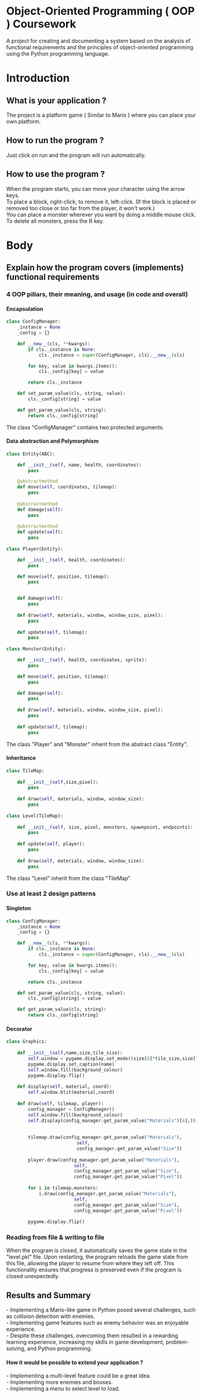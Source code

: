 # Object-Oriented Programming ( OOP ) Coursework
A project for creating and documenting a system based on the analysis of functional requirements and the principles of object-oriented programming using the Python programming language.

<h1>Introduction</h1>
<h2>What is your application ?</h2>

<p>The project is a platform game ( Similar to Mario ) where you can place your own platform.</p>

<h2>How to run the program ?</h2>

<p>Just click on run and the program will run automatically.</p>

<h2>How to use the program ?</h2>

<p>When the program starts, you can move your character using the arrow keys.<br>
To place a block, right-click; to remove it, left-click. (If the block is placed or removed too close or too far from the player, it won't work.)<br>
You can place a monster wherever you want by doing a middle mouse click.<br>
To delete all monsters, press the R key.</p>

<h1>Body</h1>

<h2>Explain how the program covers (implements) functional requirements</h2>

<h3>4 OOP pillars, their meaning, and usage (in code and overall)</h3>
<h4>Encapsulation</h4>

```PYTHON
class ConfigManager:
    _instance = None
    _config = {}

    def __new__(cls, **kwargs):
        if cls._instance is None:
            cls._instance = super(ConfigManager, cls).__new__(cls)

        for key, value in kwargs.items():
            cls._config[key] = value

        return cls._instance

    def set_param_value(cls, string, value):
        cls._config[string] = value

    def get_param_value(cls, string):
        return cls._config[string]
```
<p>The class "ConfigManager" contains two protected arguments.</p>

<h4>Data abstraction and Polymorphism</h4>

```PYTHON
class Entity(ABC):

    def __init__(self, name, health, coordinates):
        pass

    @abstractmethod
    def move(self, coordinates, tilemap):
        pass
    
    @abstractmethod
    def damage(self):
        pass
    
    @abstractmethod
    def update(self):
        pass
    
class Player(Entity):

    def __init__(self, health, coordinates):
        pass

    def move(self, position, tilemap):
        pass


    def damage(self):
        pass
    
    def draw(self, materials, window, window_size, pixel):
        pass
    
    def update(self, tilemap):
        pass
            
class Monster(Entity):

    def __init__(self, health, coordinates, sprite):
        pass

    def move(self, position, tilemap):
        pass

    def damage(self):
        pass
    
    def draw(self, materials, window, window_size, pixel):
        pass
    
    def update(self, tilemap):
        pass
```
<p>The class "Player" and "Monster" inherit from the abstract class "Entity".</p>

<h4>Inheritance</h4>

```PYTHON
class TileMap:
    
    def __init__(self,size,pixel):
        pass
                
    def draw(self, materials, window, window_size):
        pass
                    
class Level(TileMap):
    
    def __init__(self, size, pixel, monsters, spawnpoint, endpoints):
        pass
        
    def update(self, player):
        pass
    
    def draw(self, materials, window, window_size):
        pass
```
<p>The class "Level" inherit from the class "TileMap".</p>

<h3>Use at least 2 design patterns</h3>
<h4>Singleton</h4>

```PYTHON
class ConfigManager:
    _instance = None
    _config = {}

    def __new__(cls, **kwargs):
        if cls._instance is None:
            cls._instance = super(ConfigManager, cls).__new__(cls)

        for key, value in kwargs.items():
            cls._config[key] = value

        return cls._instance

    def set_param_value(cls, string, value):
        cls._config[string] = value

    def get_param_value(cls, string):
        return cls._config[string]
```

<h4>Decorator</h4>

```PYTHON
class Graphics:
    
    def __init__(self,name,size,tile_size):
        self.window = pygame.display.set_mode((size[0]*tile_size,size[1]*tile_size))
        pygame.display.set_caption(name)
        self.window.fill(background_colour)
        pygame.display.flip()
        
    def display(self, material, coord):
        self.window.blit(material,coord)
    
    def draw(self, tilemap, player):
        config_manager = ConfigManager()
        self.window.fill(background_colour)
        self.display(config_manager.get_param_value("Materials")[4],(0,0))
        
        
        tilemap.draw(config_manager.get_param_value("Materials"),
                          self,
                          config_manager.get_param_value("Size"))
        
        player.draw(config_manager.get_param_value("Materials"),
                         self,
                         config_manager.get_param_value("Size"),
                         config_manager.get_param_value("Pixel"))
        
        for i in tilemap.monsters:
            i.draw(config_manager.get_param_value("Materials"),
                         self,
                         config_manager.get_param_value("Size"),
                         config_manager.get_param_value("Pixel"))
        
        pygame.display.flip()
```
<h3>Reading from file & writing to file</h3>

<p>When the program is closed, it automatically saves the game state in the "level.pkl" file. Upon restarting, the program reloads the game state from this file, allowing the player to resume from where they left off. This functionality ensures that progress is preserved even if the program is closed unexpectedly.</p>

<h2>Results and Summary</h2>

<p>- Implementing a Mario-like game in Python posed several challenges, such as collision detection with enemies.<br>
- Implementing game features such as enemy behavior was an enjoyable experience.<br>
- Despite these challenges, overcoming them resulted in a rewarding learning experience, increasing my skills in game development, problem-solving, and Python programming.</p>
<h4>How it would be possible to extend your application ?</h4>
<p>- Implementing a multi-level feature could be a great idea.<br>
- Implementing more enemies and bosses.<br>
- Implementing a menu to select level to load.</p>
